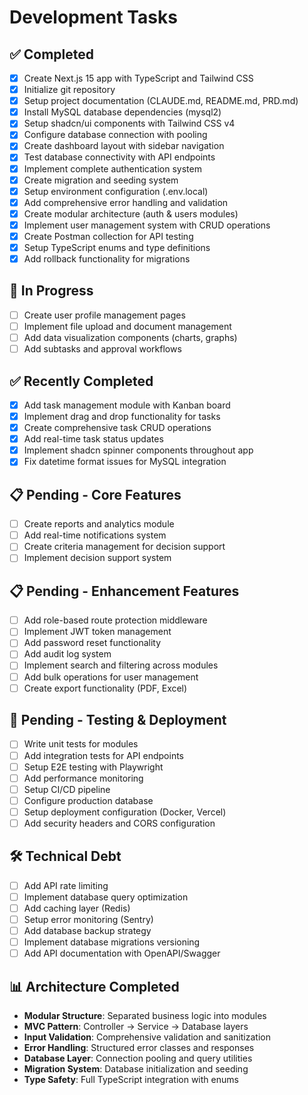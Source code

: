 # Development Tasks

## ✅ Completed

- [x] Create Next.js 15 app with TypeScript and Tailwind CSS
- [x] Initialize git repository
- [x] Setup project documentation (CLAUDE.md, README.md, PRD.md)
- [x] Install MySQL database dependencies (mysql2)
- [x] Setup shadcn/ui components with Tailwind CSS v4
- [x] Configure database connection with pooling
- [x] Create dashboard layout with sidebar navigation
- [x] Test database connectivity with API endpoints
- [x] Implement complete authentication system
- [x] Create migration and seeding system
- [x] Setup environment configuration (.env.local)
- [x] Add comprehensive error handling and validation
- [x] Create modular architecture (auth & users modules)
- [x] Implement user management system with CRUD operations
- [x] Create Postman collection for API testing
- [x] Setup TypeScript enums and type definitions
- [x] Add rollback functionality for migrations

## 🔄 In Progress

- [ ] Create user profile management pages
- [ ] Implement file upload and document management
- [ ] Add data visualization components (charts, graphs)
- [ ] Add subtasks and approval workflows

## ✅ Recently Completed

- [x] Add task management module with Kanban board
- [x] Implement drag and drop functionality for tasks
- [x] Create comprehensive task CRUD operations
- [x] Add real-time task status updates
- [x] Implement shadcn spinner components throughout app
- [x] Fix datetime format issues for MySQL integration

## 📋 Pending - Core Features

- [ ] Create reports and analytics module
- [ ] Add real-time notifications system
- [ ] Create criteria management for decision support
- [ ] Implement decision support system

## 📋 Pending - Enhancement Features

- [ ] Add role-based route protection middleware
- [ ] Implement JWT token management
- [ ] Add password reset functionality
- [ ] Add audit log system
- [ ] Implement search and filtering across modules
- [ ] Add bulk operations for user management
- [ ] Create export functionality (PDF, Excel)

## 🧪 Pending - Testing & Deployment

- [ ] Write unit tests for modules
- [ ] Add integration tests for API endpoints
- [ ] Setup E2E testing with Playwright
- [ ] Add performance monitoring
- [ ] Setup CI/CD pipeline
- [ ] Configure production database
- [ ] Setup deployment configuration (Docker, Vercel)
- [ ] Add security headers and CORS configuration

## 🛠 Technical Debt

- [ ] Add API rate limiting
- [ ] Implement database query optimization
- [ ] Add caching layer (Redis)
- [ ] Setup error monitoring (Sentry)
- [ ] Add database backup strategy
- [ ] Implement database migrations versioning
- [ ] Add API documentation with OpenAPI/Swagger

## 📊 Architecture Completed

- **Modular Structure**: Separated business logic into modules
- **MVC Pattern**: Controller → Service → Database layers
- **Input Validation**: Comprehensive validation and sanitization
- **Error Handling**: Structured error classes and responses
- **Database Layer**: Connection pooling and query utilities
- **Migration System**: Database initialization and seeding
- **Type Safety**: Full TypeScript integration with enums
